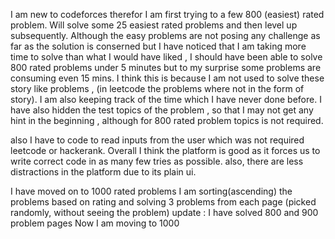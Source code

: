I am new to codeforces therefor I am first trying to a few 800 (easiest) rated problem.
Will solve some 25 easiest rated problems and then level up subsequently.
Although the easy problems are not posing any challenge as far as the solution is conserned but I have noticed that I am taking more time to solve than what I would have liked , I should have been able to solve 800 rated problems under 5 minutes but to my surprise some problems are consuming even 15 mins.
I think this is because I am not used to solve these story like problems , (in leetcode the problems where not in the form of story).
I am also keeping track of the time which I have never done before.
I have also hidden the test topics of the problem , so that I may not get any hint in the beginning , although for 800 rated problem topics is not required.

also I have to code to read inputs from the user which was not required leetcode or hackerank.
Overall I think the platform is good as it forces us to write correct code in as many few tries as possible.
also, there are less distractions in the platform due to its plain ui.

I have moved on to 1000 rated problems
I am sorting(ascending) the problems based on rating and solving 3 problems from each page (picked randomly, without seeing the problem)
update : I have solved 800 and 900 problem pages Now I am moving to 1000
